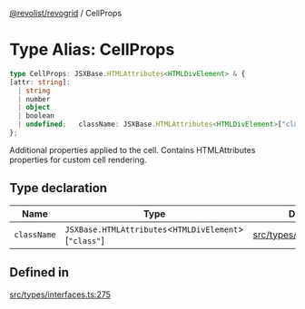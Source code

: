 [@revolist/revogrid](README.md) / CellProps

# Type Alias: CellProps

```ts
type CellProps: JSXBase.HTMLAttributes<HTMLDivElement> & {
[attr: string]: 
  | string
  | number
  | object
  | boolean
  | undefined;   className: JSXBase.HTMLAttributes<HTMLDivElement>["class"];
};
```

Additional properties applied to the cell.
Contains HTMLAttributes<HTMLDivElement> properties for custom cell rendering.

## Type declaration

| Name | Type | Defined in |
| ------ | ------ | ------ |
| `className` | `JSXBase.HTMLAttributes`\<`HTMLDivElement`\>\[`"class"`\] | [src/types/interfaces.ts:276](https://github.com/revolist/revogrid/blob/c4e80f786890231c76aca88d327b090657d3fbb9/src/types/interfaces.ts#L276) |

## Defined in

[src/types/interfaces.ts:275](https://github.com/revolist/revogrid/blob/c4e80f786890231c76aca88d327b090657d3fbb9/src/types/interfaces.ts#L275)
